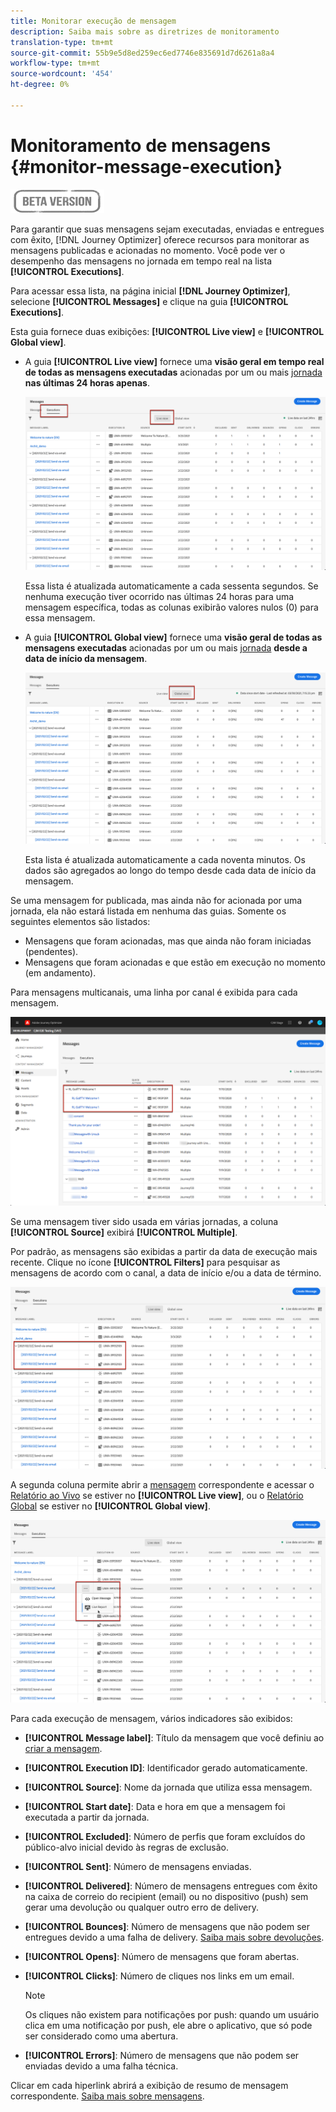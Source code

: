 ```yaml
---
title: Monitorar execução de mensagem
description: Saiba mais sobre as diretrizes de monitoramento
translation-type: tm+mt
source-git-commit: 55b9e5d8ed259ec6ed7746e835691d7d6261a8a4
workflow-type: tm+mt
source-wordcount: '454'
ht-degree: 0%

---
```


# Monitoramento de mensagens {#monitor-message-execution}

![](assets/do-not-localize/badge.png)

Para garantir que suas mensagens sejam executadas, enviadas e entregues com êxito, [!DNL Journey Optimizer] oferece recursos para monitorar as mensagens publicadas e acionadas no momento. Você pode ver o desempenho das mensagens no jornada <!--and APIs--> em tempo real na lista **[!UICONTROL Executions]**.

Para acessar essa lista, na página inicial **[!DNL Journey Optimizer]**, selecione **[!UICONTROL Messages]** e clique na guia **[!UICONTROL Executions]**.

Esta guia fornece duas exibições: **[!UICONTROL Live view]** e **[!UICONTROL Global view]**.

* A guia **[!UICONTROL Live view]** fornece uma **visão geral em tempo real de todas as mensagens executadas** acionadas por um ou mais [jornada](building-journeys/journey.md) **nas últimas 24 horas apenas**.

   ![](assets/message-execution-tab-live.png)

   Essa lista é atualizada automaticamente a cada sessenta segundos. Se nenhuma execução tiver ocorrido nas últimas 24 horas para uma mensagem específica, todas as colunas exibirão valores nulos (0) para essa mensagem.

* A guia **[!UICONTROL Global view]** fornece uma **visão geral de todas as mensagens executadas** acionadas por um ou mais [jornada](building-journeys/journey.md) **desde a data de início da mensagem**.

   ![](assets/message-execution-tab-global.png)

   Esta lista é atualizada automaticamente a cada noventa minutos. Os dados são agregados ao longo do tempo desde cada data de início da mensagem.

Se uma mensagem for publicada, mas ainda não for acionada por uma jornada, ela não estará listada em nenhuma das guias. Somente os seguintes elementos são listados:
* Mensagens que foram acionadas, mas que ainda não foram iniciadas (pendentes).
* Mensagens que foram acionadas e que estão em execução no momento (em andamento).

Para mensagens multicanais, uma linha por canal é exibida para cada mensagem.

![](assets/message-execution-multichannel.png)

Se uma mensagem tiver sido usada em várias jornadas, a coluna **[!UICONTROL Source]** exibirá **[!UICONTROL Multiple]**.

Por padrão, as mensagens são exibidas a partir da data de execução mais recente. Clique no ícone **[!UICONTROL Filters]** para pesquisar as mensagens de acordo com o canal, a data de início e/ou a data de término.

![](assets/message-execution-tab-filters.png)

A <!--**[!UICONTROL Quick action]**-->segunda coluna permite abrir a [mensagem](create-message.md) correspondente e acessar o [Relatório ao Vivo](reports/live-report.md) se estiver no **[!UICONTROL Live view]**, ou o [Relatório Global](reports/global-report.md) se estiver no **[!UICONTROL Global view]**.

![](assets/message-execution-open-live-report.png)

Para cada execução de mensagem, vários indicadores são exibidos:

* **[!UICONTROL Message label]**: Título da mensagem que você definiu ao  [criar a mensagem](create-message.md).
* **[!UICONTROL Execution ID]**: Identificador gerado automaticamente.
* **[!UICONTROL Source]**: Nome da jornada que utiliza essa mensagem.
* **[!UICONTROL Start date]**: Data e hora em que a mensagem foi executada a partir da jornada.
* **[!UICONTROL Excluded]**: Número de perfis que foram excluídos do público-alvo inicial devido às regras de exclusão.
* **[!UICONTROL Sent]**: Número de mensagens enviadas.
* **[!UICONTROL Delivered]**: Número de mensagens entregues com êxito na caixa de correio do recipient (email) ou no dispositivo (push) sem gerar uma devolução ou qualquer outro erro de delivery.
* **[!UICONTROL Bounces]**: Número de mensagens que não podem ser entregues devido a uma falha de delivery. [Saiba mais sobre devoluções](suppression-lists.md#delivery-failures).
* **[!UICONTROL Opens]**: Número de mensagens que foram abertas.
* **[!UICONTROL Clicks]**: Número de cliques nos links em um email.

   >[!NOTE]
   >
   >Os cliques não existem para notificações por push: quando um usuário clica em uma notificação por push, ele abre o aplicativo, que só pode ser considerado como uma abertura.

* **[!UICONTROL Errors]**: Número de mensagens que não podem ser enviadas devido a uma falha técnica.

Clicar em cada hiperlink abrirá a exibição de resumo de mensagem correspondente. [Saiba mais sobre mensagens](create-message.md).
